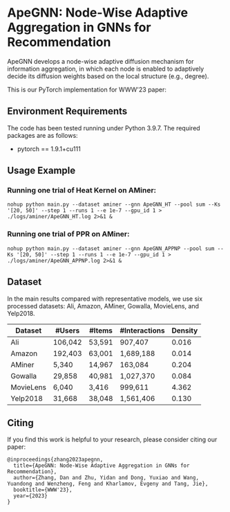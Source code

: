 # ApeGNN: Node-Wise Adaptive Aggregation in GNNs for Recommendation
ApeGNN develops a node-wise adaptive diffusion mechanism for information aggregation, in which each node is enabled to adaptively decide its diffusion weights based on the local structure (e.g., degree).

This is our PyTorch implementation for WWW'23 paper:

## Environment Requirements

The code has been tested running under Python 3.9.7. The required packages are as follows:

- pytorch == 1.9.1+cu111

## Usage Example
### Running one trial of Heat Kernel on AMiner:

```
nohup python main.py --dataset aminer --gnn ApeGNN_HT --pool sum --Ks '[20, 50]' --step 1 --runs 1 --e 1e-7 --gpu_id 1 > ./logs/aminer/ApeGNN_HT.log 2>&1 &
```

### Running one trial of PPR on AMiner:
```
nohup python main.py --dataset aminer --gnn ApeGNN_APPNP --pool sum --Ks '[20, 50]' --step 1 --runs 1 --e 1e-7 --gpu_id 1 > ./logs/aminer/ApeGNN_APPNP.log 2>&1 &
```

## Dataset

In the main results compared with representative models, we use six processed datasets: Ali, Amazon, AMiner, Gowalla, MovieLens, and Yelp2018.

|     Dataset   | #Users   | #Items   | #Interactions   | Density  |
| ------------- | ------- | --------- | --------- |--------- |
|Ali    | 106,042    | 53,591    | 907,407          | 0.016 |
|Amazon    | 192,403    | 63,001    | 1,689,188          | 0.014 |
|AMiner    | 5,340    | 14,967    | 163,084          | 0.204 | 
|Gowalla   | 29,858   | 40,981    | 1,027,370        | 0.084 | 
|MovieLens    | 6,040    | 3,416    | 999,611          | 4.362 |
|Yelp2018  | 31,668   | 38,048    | 1,561,406        | 0.130 | 

## Citing
If you find this work is helpful to your research, please consider citing our paper:

```
@inproceedings{zhang2023apegnn,
  title={ApeGNN: Node-Wise Adaptive Aggregation in GNNs for Recommendation},
  author={Zhang, Dan and Zhu, Yidan and Dong, Yuxiao and Wang, Yuandong and Wenzheng, Feng and Kharlamov, Evgeny and Tang, Jie},
  booktitle={WWW'23},
  year={2023}
}
```